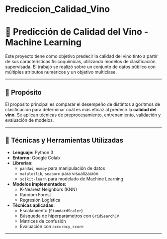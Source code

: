 # Prediccion_Calidad_Vino
# 🍷 Predicción de Calidad del Vino - Machine Learning

Este proyecto tiene como objetivo predecir la calidad del vino tinto a partir de sus características fisicoquímicas, utilizando modelos de clasificación supervisada. El trabajo se realizó sobre un conjunto de datos público con múltiples atributos numéricos y un objetivo multiclase.

---

## 📌 Propósito

El propósito principal es comparar el desempeño de distintos algoritmos de clasificación para determinar cuál es más eficaz al predecir la **calidad del vino**. Se aplican técnicas de preprocesamiento, entrenamiento, validación y evaluación de modelos.

---

## 🔧 Técnicas y Herramientas Utilizadas

- **Lenguaje:** Python 3  
- **Entorno:** Google Colab  
- **Librerías:**  
  - `pandas`, `numpy` para manipulación de datos  
  - `matplotlib`, `seaborn` para visualización  
  - `scikit-learn` para modelado de Machine Learning  
- **Modelos implementados:**  
  - K-Nearest Neighbors (KNN)  
  - Random Forest  
  - Regresión Logística  
- **Técnicas aplicadas:**  
  - Escalamiento (`StandardScaler`)  
  - Búsqueda de hiperparámetros con `GridSearchCV`  
  - Matrices de confusión  
  - Evaluación con `accuracy_score`

---

